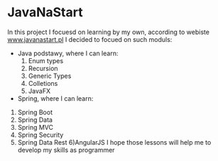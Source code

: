 # JavaNaStart 
In this project I focuesd on learning by my own, according to webiste www.javanastart.pl
I decided to focued on such moduls:
- Java podstawy, where I can learn:
  1) Enum types
  2) Recursion
  3) Generic Types
  4) Colletions
  5) JavaFX
 - Spring, where I can learn:
  1) Spring Boot
  2) Spring Data
  3) Spring MVC
  4) Spring Security
  5) Spring Data Rest
  6)AngularJS
  I hope those lessons will help me to develop my skills as programmer
